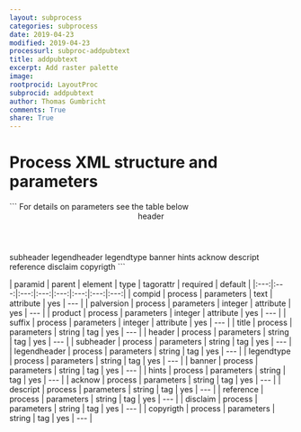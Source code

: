 ```yaml
---
layout: subprocess
categories: subprocess
date: 2019-04-23
modified: 2019-04-23
processurl: subproc-addpubtext
title: addpubtext
excerpt: Add raster palette
image: 
rootprocid: LayoutProc
subprocid: addpubtext
author: Thomas Gumbricht
comments: True
share: True
---
```


<h1 class='foot-description'>Process XML structure and parameters</h1>
```
For details on parameters see the table below
<?xml version="1.0" ?>
<process>
  <!--Generated from python-->
  <userproj plotid="yourplotid" projectid="yourprojectid" siteid="yoursiteid" system="systemid" tractid="yourtractid" userid="youruserid"/>
  <period endday="DD" endmonth="MM" endyear="YYYY" seasonendday="DD" seasonendmonth="MM" seasonstartday="DD" seasonstartmonth="MM" startday="DD" startmonth="MM" startyear="YYYY" timestep="timestep"/>
  <parameters compid="txtstring" palversion="xyz" product="xyz" suffix="xyz">
    <title>title</title>
    <header>header</header>
    <subheader>subheader</subheader>
    <legendheader>legendheader</legendheader>
    <legendtype>legendtype</legendtype>
    <banner>banner</banner>
    <hints>hints</hints>
    <acknow>acknow</acknow>
    <descript>descript</descript>
    <reference>reference</reference>
    <disclaim>disclaim</disclaim>
    <copyrigth>copyrigth</copyrigth>
  </parameters>
</process>
```

| paramid | parent | element | type | tagorattr | required | default |
|:---:|:---:|:---:|:---:|:---:|:---:|:---:|:---:|
| compid | process | parameters | text | attribute | yes | --- |
| palversion | process | parameters | integer | attribute | yes | --- |
| product | process | parameters | integer | attribute | yes | --- |
| suffix | process | parameters | integer | attribute | yes | --- |
| title | process | parameters | string | tag | yes | --- |
| header | process | parameters | string | tag | yes | --- |
| subheader | process | parameters | string | tag | yes | --- |
| legendheader | process | parameters | string | tag | yes | --- |
| legendtype | process | parameters | string | tag | yes | --- |
| banner | process | parameters | string | tag | yes | --- |
| hints | process | parameters | string | tag | yes | --- |
| acknow | process | parameters | string | tag | yes | --- |
| descript | process | parameters | string | tag | yes | --- |
| reference | process | parameters | string | tag | yes | --- |
| disclaim | process | parameters | string | tag | yes | --- |
| copyrigth | process | parameters | string | tag | yes | --- |

